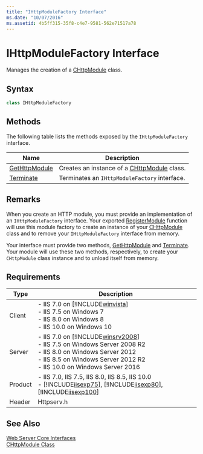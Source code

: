 ```yaml
---
title: "IHttpModuleFactory Interface"
ms.date: "10/07/2016"
ms.assetid: 4b5ff315-35f8-c4e7-9581-562e71517a78
---
```

# IHttpModuleFactory Interface
Manages the creation of a [CHttpModule](../../web-development-reference/native-code-api-reference/chttpmodule-class.md) class.  
  
## Syntax  
  
```cpp  
class IHttpModuleFactory  
```  
  
## Methods  
 The following table lists the methods exposed by the `IHttpModuleFactory` interface.  
  
|Name|Description|  
|----------|-----------------|  
|[GetHttpModule](../../web-development-reference/native-code-api-reference/ihttpmodulefactory-gethttpmodule-method.md)|Creates an instance of a [CHttpModule](../../web-development-reference/native-code-api-reference/chttpmodule-class.md) class.|  
|[Terminate](../../web-development-reference/native-code-api-reference/ihttpmodulefactory-terminate-method.md)|Terminates an `IHttpModuleFactory` interface.|  
  
## Remarks  
 When you create an HTTP module, you must provide an implementation of an `IHttpModuleFactory` interface. Your exported [RegisterModule](../../web-development-reference/native-code-api-reference/pfn-registermodule-function.md) function will use this module factory to create an instance of your [CHttpModule](../../web-development-reference/native-code-api-reference/chttpmodule-class.md) class and to remove your `IHttpModuleFactory` interface from memory.  
  
 Your interface must provide two methods, [GetHttpModule](../../web-development-reference/native-code-api-reference/ihttpmodulefactory-gethttpmodule-method.md) and [Terminate](../../web-development-reference/native-code-api-reference/ihttpmodulefactory-terminate-method.md). Your module will use these two methods, respectively, to create your `CHttpModule` class instance and to unload itself from memory.  
  
## Requirements  
  
|Type|Description|  
|----------|-----------------|  
|Client|-   IIS 7.0 on [!INCLUDE[winvista](../../wmi-provider/includes/winvista-md.md)]<br />-   IIS 7.5 on Windows 7<br />-   IIS 8.0 on Windows 8<br />-   IIS 10.0 on Windows 10|  
|Server|-   IIS 7.0 on [!INCLUDE[winsrv2008](../../wmi-provider/includes/winsrv2008-md.md)]<br />-   IIS 7.5 on Windows Server 2008 R2<br />-   IIS 8.0 on Windows Server 2012<br />-   IIS 8.5 on Windows Server 2012 R2<br />-   IIS 10.0 on Windows Server 2016|  
|Product|-   IIS 7.0, IIS 7.5, IIS 8.0, IIS 8.5, IIS 10.0<br />-   [!INCLUDE[iisexp75](../../web-development-reference/native-code-api-reference/includes/iisexp75-md.md)], [!INCLUDE[iisexp80](../../web-development-reference/native-code-api-reference/includes/iisexp80-md.md)], [!INCLUDE[iisexp100](../../web-development-reference/native-code-api-reference/includes/iisexp100-md.md)]|  
|Header|Httpserv.h|  
  
## See Also  
 [Web Server Core Interfaces](../../web-development-reference/native-code-api-reference/web-server-core-interfaces.md)   
 [CHttpModule Class](../../web-development-reference/native-code-api-reference/chttpmodule-class.md)